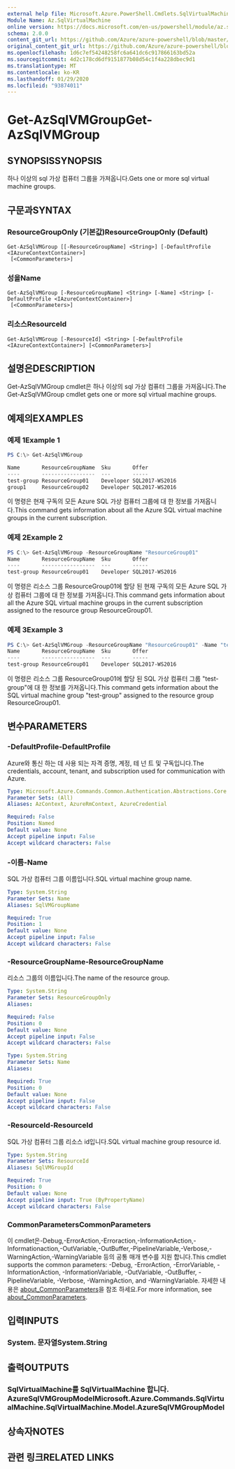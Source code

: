 ```yaml
---
external help file: Microsoft.Azure.PowerShell.Cmdlets.SqlVirtualMachine.dll-Help.xml
Module Name: Az.SqlVirtualMachine
online version: https://docs.microsoft.com/en-us/powershell/module/az.sqlvirtualmachine/get-azsqlvmgroup
schema: 2.0.0
content_git_url: https://github.com/Azure/azure-powershell/blob/master/src/SqlVirtualMachine/SqlVirtualMachine/help/Get-AzSqlVMGroup.md
original_content_git_url: https://github.com/Azure/azure-powershell/blob/master/src/SqlVirtualMachine/SqlVirtualMachine/help/Get-AzSqlVMGroup.md
ms.openlocfilehash: 1d6c7ef54248258fc6a641dc6c917866163bd52a
ms.sourcegitcommit: 4d2c178cd6df9151877b08d54c1f4a228dbec9d1
ms.translationtype: MT
ms.contentlocale: ko-KR
ms.lasthandoff: 01/29/2020
ms.locfileid: "93874011"
---
```

# <span data-ttu-id="edf6c-101">Get-AzSqlVMGroup</span><span class="sxs-lookup"><span data-stu-id="edf6c-101">Get-AzSqlVMGroup</span></span>

## <span data-ttu-id="edf6c-102">SYNOPSIS</span><span class="sxs-lookup"><span data-stu-id="edf6c-102">SYNOPSIS</span></span>
<span data-ttu-id="edf6c-103">하나 이상의 sql 가상 컴퓨터 그룹을 가져옵니다.</span><span class="sxs-lookup"><span data-stu-id="edf6c-103">Gets one or more sql virtual machine groups.</span></span>

## <span data-ttu-id="edf6c-104">구문과</span><span class="sxs-lookup"><span data-stu-id="edf6c-104">SYNTAX</span></span>

### <span data-ttu-id="edf6c-105">ResourceGroupOnly (기본값)</span><span class="sxs-lookup"><span data-stu-id="edf6c-105">ResourceGroupOnly (Default)</span></span>
```
Get-AzSqlVMGroup [[-ResourceGroupName] <String>] [-DefaultProfile <IAzureContextContainer>]
 [<CommonParameters>]
```

### <span data-ttu-id="edf6c-106">성을</span><span class="sxs-lookup"><span data-stu-id="edf6c-106">Name</span></span>
```
Get-AzSqlVMGroup [-ResourceGroupName] <String> [-Name] <String> [-DefaultProfile <IAzureContextContainer>]
 [<CommonParameters>]
```

### <span data-ttu-id="edf6c-107">리소스</span><span class="sxs-lookup"><span data-stu-id="edf6c-107">ResourceId</span></span>
```
Get-AzSqlVMGroup [-ResourceId] <String> [-DefaultProfile <IAzureContextContainer>] [<CommonParameters>]
```

## <span data-ttu-id="edf6c-108">설명은</span><span class="sxs-lookup"><span data-stu-id="edf6c-108">DESCRIPTION</span></span>
<span data-ttu-id="edf6c-109">Get-AzSqlVMGroup cmdlet은 하나 이상의 sql 가상 컴퓨터 그룹을 가져옵니다.</span><span class="sxs-lookup"><span data-stu-id="edf6c-109">The Get-AzSqlVMGroup cmdlet gets one or more sql virtual machine groups.</span></span>

## <span data-ttu-id="edf6c-110">예제의</span><span class="sxs-lookup"><span data-stu-id="edf6c-110">EXAMPLES</span></span>

### <span data-ttu-id="edf6c-111">예제 1</span><span class="sxs-lookup"><span data-stu-id="edf6c-111">Example 1</span></span>
```powershell
PS C:\> Get-AzSqlVMGroup

Name       ResourceGroupName  Sku       Offer
----       -----------------  ---       -----
test-group ResourceGroup01    Developer SQL2017-WS2016
group1     ResourceGroup02    Developer SQL2017-WS2016
```

<span data-ttu-id="edf6c-112">이 명령은 현재 구독의 모든 Azure SQL 가상 컴퓨터 그룹에 대 한 정보를 가져옵니다.</span><span class="sxs-lookup"><span data-stu-id="edf6c-112">This command gets information about all the Azure SQL virtual machine groups in the current subscription.</span></span>

### <span data-ttu-id="edf6c-113">예제 2</span><span class="sxs-lookup"><span data-stu-id="edf6c-113">Example 2</span></span>
```powershell
PS C:\> Get-AzSqlVMGroup -ResourceGroupName "ResourceGroup01"
Name       ResourceGroupName  Sku       Offer
----       -----------------  ---       -----
test-group ResourceGroup01    Developer SQL2017-WS2016
```

<span data-ttu-id="edf6c-114">이 명령은 리소스 그룹 ResourceGroup01에 할당 된 현재 구독의 모든 Azure SQL 가상 컴퓨터 그룹에 대 한 정보를 가져옵니다.</span><span class="sxs-lookup"><span data-stu-id="edf6c-114">This command gets information about all the Azure SQL virtual machine groups in the current subscription assigned to the resource group ResourceGroup01.</span></span>

### <span data-ttu-id="edf6c-115">예제 3</span><span class="sxs-lookup"><span data-stu-id="edf6c-115">Example 3</span></span>
```powershell
PS C:\> Get-AzSqlVMGroup -ResourceGroupName "ResourceGroup01" -Name "test-group"
Name       ResourceGroupName  Sku       Offer
----       -----------------  ---       -----
test-group ResourceGroup01    Developer SQL2017-WS2016
```

<span data-ttu-id="edf6c-116">이 명령은 리소스 그룹 ResourceGroup01에 할당 된 SQL 가상 컴퓨터 그룹 "test-group"에 대 한 정보를 가져옵니다.</span><span class="sxs-lookup"><span data-stu-id="edf6c-116">This command gets information about the SQL virtual machine group "test-group" assigned to the resource group ResourceGroup01.</span></span>

## <span data-ttu-id="edf6c-117">변수</span><span class="sxs-lookup"><span data-stu-id="edf6c-117">PARAMETERS</span></span>

### <span data-ttu-id="edf6c-118">-DefaultProfile</span><span class="sxs-lookup"><span data-stu-id="edf6c-118">-DefaultProfile</span></span>
<span data-ttu-id="edf6c-119">Azure와 통신 하는 데 사용 되는 자격 증명, 계정, 테 넌 트 및 구독입니다.</span><span class="sxs-lookup"><span data-stu-id="edf6c-119">The credentials, account, tenant, and subscription used for communication with Azure.</span></span>

```yaml
Type: Microsoft.Azure.Commands.Common.Authentication.Abstractions.Core.IAzureContextContainer
Parameter Sets: (All)
Aliases: AzContext, AzureRmContext, AzureCredential

Required: False
Position: Named
Default value: None
Accept pipeline input: False
Accept wildcard characters: False
```

### <span data-ttu-id="edf6c-120">-이름</span><span class="sxs-lookup"><span data-stu-id="edf6c-120">-Name</span></span>
<span data-ttu-id="edf6c-121">SQL 가상 컴퓨터 그룹 이름입니다.</span><span class="sxs-lookup"><span data-stu-id="edf6c-121">SQL virtual machine group name.</span></span>

```yaml
Type: System.String
Parameter Sets: Name
Aliases: SqlVMGroupName

Required: True
Position: 1
Default value: None
Accept pipeline input: False
Accept wildcard characters: False
```

### <span data-ttu-id="edf6c-122">-ResourceGroupName</span><span class="sxs-lookup"><span data-stu-id="edf6c-122">-ResourceGroupName</span></span>
<span data-ttu-id="edf6c-123">리소스 그룹의 이름입니다.</span><span class="sxs-lookup"><span data-stu-id="edf6c-123">The name of the resource group.</span></span>

```yaml
Type: System.String
Parameter Sets: ResourceGroupOnly
Aliases:

Required: False
Position: 0
Default value: None
Accept pipeline input: False
Accept wildcard characters: False
```

```yaml
Type: System.String
Parameter Sets: Name
Aliases:

Required: True
Position: 0
Default value: None
Accept pipeline input: False
Accept wildcard characters: False
```

### <span data-ttu-id="edf6c-124">-ResourceId</span><span class="sxs-lookup"><span data-stu-id="edf6c-124">-ResourceId</span></span>
<span data-ttu-id="edf6c-125">SQL 가상 컴퓨터 그룹 리소스 id입니다.</span><span class="sxs-lookup"><span data-stu-id="edf6c-125">SQL virtual machine group resource id.</span></span>

```yaml
Type: System.String
Parameter Sets: ResourceId
Aliases: SqlVMGroupId

Required: True
Position: 0
Default value: None
Accept pipeline input: True (ByPropertyName)
Accept wildcard characters: False
```

### <span data-ttu-id="edf6c-126">CommonParameters</span><span class="sxs-lookup"><span data-stu-id="edf6c-126">CommonParameters</span></span>
<span data-ttu-id="edf6c-127">이 cmdlet은-Debug,-ErrorAction,-Erroraction,-InformationAction,-Informationaction,-OutVariable,-OutBuffer,-PipelineVariable,-Verbose,-WarningAction,-WarningVariable 등의 공통 매개 변수를 지원 합니다.</span><span class="sxs-lookup"><span data-stu-id="edf6c-127">This cmdlet supports the common parameters: -Debug, -ErrorAction, -ErrorVariable, -InformationAction, -InformationVariable, -OutVariable, -OutBuffer, -PipelineVariable, -Verbose, -WarningAction, and -WarningVariable.</span></span> <span data-ttu-id="edf6c-128">자세한 내용은 [about_CommonParameters](https://go.microsoft.com/fwlink/?LinkID=113216)을 참조 하세요.</span><span class="sxs-lookup"><span data-stu-id="edf6c-128">For more information, see [about_CommonParameters](https://go.microsoft.com/fwlink/?LinkID=113216).</span></span>

## <span data-ttu-id="edf6c-129">입력</span><span class="sxs-lookup"><span data-stu-id="edf6c-129">INPUTS</span></span>

### <span data-ttu-id="edf6c-130">System. 문자열</span><span class="sxs-lookup"><span data-stu-id="edf6c-130">System.String</span></span>

## <span data-ttu-id="edf6c-131">출력</span><span class="sxs-lookup"><span data-stu-id="edf6c-131">OUTPUTS</span></span>

### <span data-ttu-id="edf6c-132">SqlVirtualMachine를 SqlVirtualMachine 합니다. AzureSqlVMGroupModel</span><span class="sxs-lookup"><span data-stu-id="edf6c-132">Microsoft.Azure.Commands.SqlVirtualMachine.SqlVirtualMachine.Model.AzureSqlVMGroupModel</span></span>

## <span data-ttu-id="edf6c-133">상속자</span><span class="sxs-lookup"><span data-stu-id="edf6c-133">NOTES</span></span>

## <span data-ttu-id="edf6c-134">관련 링크</span><span class="sxs-lookup"><span data-stu-id="edf6c-134">RELATED LINKS</span></span>
